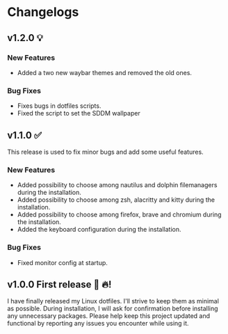 # Changelogs

## v1.2.0 💡
### New Features
- Added a two new waybar themes and removed the old ones.

### Bug Fixes
- Fixes bugs in dotfiles scripts.
- Fixed the script to set the SDDM wallpaper

## v1.1.0 ✅
This release is used to fix minor bugs and add some useful features. 

### New Features
- Added possibility to choose among nautilus and dolphin filemanagers during the installation.
- Added possibility to choose among zsh, alacritty and kitty during the installation.
- Added possibility to choose among firefox, brave and chromium during the installation.
- Added the keyboard configuration during the installation.

### Bug Fixes
- Fixed monitor config at startup.

## v1.0.0 First release 🎊 🔥!

I have finally released my Linux dotfiles. I'll strive to keep them as minimal as possible. During installation, I will ask for confirmation before installing any unnecessary packages.
Please help keep this project updated and functional by reporting any issues you encounter while using it.
